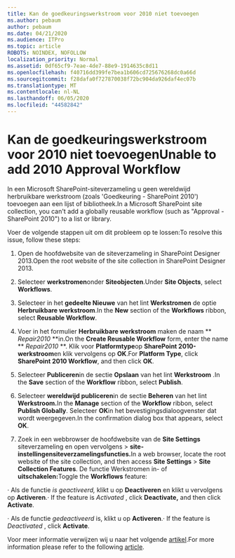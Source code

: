 ```yaml
---
title: Kan de goedkeuringswerkstroom voor 2010 niet toevoegen
ms.author: pebaum
author: pebaum
ms.date: 04/21/2020
ms.audience: ITPro
ms.topic: article
ROBOTS: NOINDEX, NOFOLLOW
localization_priority: Normal
ms.assetid: 0df65cf9-7eae-4de7-88e9-1914635c8d11
ms.openlocfilehash: f40716dd399fe7bea1b606cd725676268dc0a66d
ms.sourcegitcommit: f28dafa0f727870038f72bc904da926daf4ec07b
ms.translationtype: MT
ms.contentlocale: nl-NL
ms.lasthandoff: 06/05/2020
ms.locfileid: "44582842"
---
```

# <a name="unable-to-add-2010-approval-workflow"></a><span data-ttu-id="415d6-102">Kan de goedkeuringswerkstroom voor 2010 niet toevoegen</span><span class="sxs-lookup"><span data-stu-id="415d6-102">Unable to add 2010 Approval Workflow</span></span>

<span data-ttu-id="415d6-103">In een Microsoft SharePoint-siteverzameling u geen wereldwijd herbruikbare werkstroom (zoals 'Goedkeuring - SharePoint 2010') toevoegen aan een lijst of bibliotheek.</span><span class="sxs-lookup"><span data-stu-id="415d6-103">In a Microsoft SharePoint site collection, you can't add a globally reusable workflow (such as "Approval - SharePoint 2010") to a list or library.</span></span>
  
<span data-ttu-id="415d6-104">Voer de volgende stappen uit om dit probleem op te lossen:</span><span class="sxs-lookup"><span data-stu-id="415d6-104">To resolve this issue, follow these steps:</span></span> 
  
1. <span data-ttu-id="415d6-105">Open de hoofdwebsite van de siteverzameling in SharePoint Designer 2013.</span><span class="sxs-lookup"><span data-stu-id="415d6-105">Open the root website of the site collection in SharePoint Designer 2013.</span></span>
  
2. <span data-ttu-id="415d6-106">Selecteer **werkstromen**onder **Siteobjecten**.</span><span class="sxs-lookup"><span data-stu-id="415d6-106">Under **Site Objects**, select **Workflows**.</span></span> 
  
3. <span data-ttu-id="415d6-107">Selecteer in het **gedeelte Nieuwe** van het lint **Werkstromen** de optie **Herbruikbare werkstroom**.</span><span class="sxs-lookup"><span data-stu-id="415d6-107">In the **New** section of the **Workflows** ribbon, select **Reusable Workflow**.</span></span> 
  
4. <span data-ttu-id="415d6-108">Voer in het formulier **Herbruikbare werkstroom** maken de naam \*\* *Repair2010* \*\*in.</span><span class="sxs-lookup"><span data-stu-id="415d6-108">On the **Create Reusable Workflow** form, enter the name \*\* *Repair2010* \*\*.</span></span> <span data-ttu-id="415d6-109">Klik voor **Platformtype**op **SharePoint 2010-werkstroom**en klik vervolgens op **OK**.</span><span class="sxs-lookup"><span data-stu-id="415d6-109">For **Platform Type**, click **SharePoint 2010 Workflow**, and then click **OK**.</span></span> 
  
1. <span data-ttu-id="415d6-110">Selecteer **Publiceren**in de sectie **Opslaan** van het lint **Werkstroom** .</span><span class="sxs-lookup"><span data-stu-id="415d6-110">In the **Save** section of the **Workflow** ribbon, select **Publish**.</span></span> 
  
2. <span data-ttu-id="415d6-111">Selecteer **wereldwijd publiceren**in de sectie **Beheren** van het lint **Werkstroom.**</span><span class="sxs-lookup"><span data-stu-id="415d6-111">In the **Manage** section of the **Workflow** ribbon, select **Publish Globally**.</span></span> <span data-ttu-id="415d6-112">Selecteer **OK**in het bevestigingsdialoogvenster dat wordt weergegeven.</span><span class="sxs-lookup"><span data-stu-id="415d6-112">In the confirmation dialog box that appears, select **OK**.</span></span> 
  
3. <span data-ttu-id="415d6-113">Zoek in een webbrowser de hoofdwebsite van de **Site Settings** siteverzameling en open vervolgens \> **site-instellingensiteverzamelingsfuncties.**</span><span class="sxs-lookup"><span data-stu-id="415d6-113">In a web browser, locate the root website of the site collection, and then access **Site Settings** \> **Site Collection Features**.</span></span> <span data-ttu-id="415d6-114">De functie Werkstromen in- of **uitschakelen:**</span><span class="sxs-lookup"><span data-stu-id="415d6-114">Toggle the **Workflows** feature:</span></span> 
  
<span data-ttu-id="415d6-115">· Als de functie *is geactiveerd,* klikt u op **Deactiveren** en klikt u vervolgens op **Activeren**.</span><span class="sxs-lookup"><span data-stu-id="415d6-115">· If the feature is  *Activated*  , click **Deactivate,** and then click **Activate**.</span></span> 
  
<span data-ttu-id="415d6-116">· Als de functie *gedeactiveerd* is, klikt u op **Activeren**.</span><span class="sxs-lookup"><span data-stu-id="415d6-116">· If the feature is  *Deactivated*  , click **Activate**.</span></span> 
  
<span data-ttu-id="415d6-117">Voor meer informatie verwijzen wij u naar het volgende [artikel](https://go.microsoft.com/fwlink/?linkid=2047770&amp;clcid=0x409).</span><span class="sxs-lookup"><span data-stu-id="415d6-117">For more information please refer to the following [article](https://go.microsoft.com/fwlink/?linkid=2047770&amp;clcid=0x409).</span></span>
  

